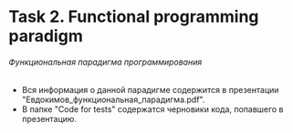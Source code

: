 # Task 2. Functional programming paradigm
###### Функциональная парадигма программирования

* Вся информация о данной парадигме содержится в презентации "Евдокимов_функциональная_парадигма.pdf".
* В папке "Code for tests" содержатся черновики кода, попавшего в презентацию.
